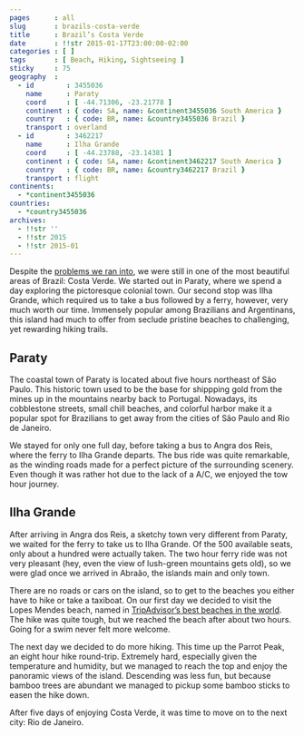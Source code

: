 ```yaml
---
pages      : all
slug       : brazils-costa-verde
title      : Brazil’s Costa Verde
date       : !!str 2015-01-17T23:00:00-02:00
categories : [ ]
tags       : [ Beach, Hiking, Sightseeing ]
sticky     : 75
geography  :
  - id        : 3455036
    name      : Paraty
    coord     : [ -44.71306, -23.21778 ]
    continent : { code: SA, name: &continent3455036 South America }
    country   : { code: BR, name: &country3455036 Brazil }
    transport : overland
  - id        : 3462217
    name      : Ilha Grande
    coord     : [ -44.23788, -23.14381 ]
    continent : { code: SA, name: &continent3462217 South America }
    country   : { code: BR, name: &country3462217 Brazil }
    transport : flight
continents:
  - *continent3455036
countries:
  - *country3455036
archives:
  - !!str ''
  - !!str 2015
  - !!str 2015-01
---
```


Despite the [problems we ran into](/blog/a-week-of-problems.html), we were still in one of the most beautiful areas of Brazil: Costa Verde.  We started out in Paraty, where we spend a day exploring the pictoresque colonial town.  Our second stop was Ilha Grande, which required us to take a bus followed by a ferry, however, very much worth our time.  Immensely popular among Brazilians and Argentinans, this island had much to offer from seclude pristine beaches to challenging, yet rewarding hiking trails.

## Paraty
The coastal town of Paraty is located about five hours northeast of São Paulo. This historic town used to be the base for shippping gold from the mines up in the mountains nearby back to Portugal. Nowadays, its cobblestone streets, small  chill beaches, and colorful harbor make it a popular spot for Brazilians to get away from the cities of São Paulo and Rio de Janeiro.

We stayed for only one full day, before taking a bus to Angra dos Reis, where the ferry to Ilha Grande departs. The bus ride was quite remarkable, as the winding roads made for a perfect picture of the surrounding scenery. Even though it was rather hot due to the lack of a  A/C, we enjoyed the tow hour journey.

## Ilha Grande
After arriving in Angra dos Reis, a sketchy town very different from Paraty, we waited for the ferry to take us to Ilha Grande. Of the 500 available seats, only about a hundred were actually taken. The two hour ferry ride was not very pleasant (hey, even the view of lush-green mountains gets old), so we were glad once we arrived in Abraão, the islands main and only town.

There are no roads or cars on the island, so to get to the beaches you either have to hike or take a taxiboat. On our first day we decided to visit the Lopes Mendes beach, named in [TripAdvisor’s best beaches in the world](http://www.tripadvisor.com/TravelersChoice-Beaches-cTop-g1). The hike was quite tough, but we reached the beach after about two hours. Going for a swim never felt more welcome.

The next day we decided to do more hiking. This time up the Parrot Peak, an eight hour hike round-trip. Extremely hard, especially given the temperature and humidity, but we managed to reach the top and enjoy the panoramic views of the island. Descending was less fun, but because bamboo trees are abundant we managed to pickup some bamboo sticks to easen the hike down.

After five days of enjoying Costa Verde, it was time to move on to the next city: Rio de Janeiro.